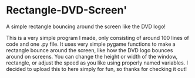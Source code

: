 # Rectangle-DVD-Screen'
A simple rectangle bouncing around the screen like the DVD logo!

This is a very simple program I made, only consisting of around 100 lines of code and one .py file. It uses very simple pygame functions to make a rectangle bounce around the screen, like how the DVD logo bounces around on screens. You can change the height or width of the window, rectangle, or adjust the speed as you like using properly named variables. I decided to upload this to here simply for fun, so thanks for checking it out!
